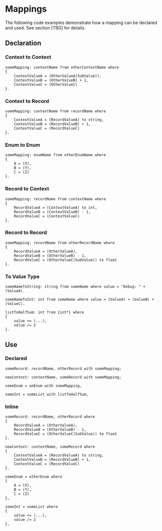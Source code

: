 # Mappings

The following code examples demonstrate how a mapping can be declared and used. See section \[TBD] for details.

## Declaration

### Context to Context

```
someMapping: contextName from otherContextName where
{
    ContextValueA = (OtherValueA(SubValue)),
    ContextValueB = (OtherValueB) + 1,
    ContextValueC = (OtherValueC)
}.
```

### Context to Record

```
someMapping: contextName from recordName where
{
    ContextValueA = (RecordValueA) to string,
    ContextValueB = (RecordValueB) + 1,
    ContextValueC = (RecordValueC)
}.
```

### Enum to Enum

```
someMapping: enumName from otherEnumName where
{
    A = (X),
    B = (Y), 
    C = (Z)
}.
```

### Record to Context

```
someMapping: recordName from contextName where
{
    RecordValueA = (ContextValueA) to int,
    RecordValueB = (ContextValueB) - 1,
    RecordValueC = (ContextValueC)
}.
```

### Record to Record

```
someMapping: recordName from otherRecordName where
{
    RecordValueA = (OtherValueA),
    RecordValueB = (OtherValueB) - 1,
    RecordValueC = (OtherValueC(SubValue)) to float
}.
```

### To Value Type

```
someNameToString: string from someName where value = "Debug: " + (ValueA).
```

```
someNameToInt: int from someName where value = (ValueA) + (ValueB) + (ValueC).
```

```
listToHalfSum: int from {int*} where 
{
    value += (...),
    value /= 2
}.
```

## Use

### Declared

```
someRecord: recordName, otherRecord with someMapping;
```

```
newContext: contextName, someRecord with someMapping;
```

```
someEnum = anEnum with someMapping,
```

```
someInt = someList with listToHalfSum,
```

### Inline

```
someRecord: recordName, otherRecord where
{
    RecordValueA = (OtherValueA),
    RecordValueB = (OtherValueB) - 1,
    RecordValueC = (OtherValueC(SubValue)) to float
}.
```

```
newContext: contextName, someRecord where
{
    ContextValueA = (RecordValueA) to string,
    ContextValueB = (RecordValueB) + 1,
    ContextValueC = (RecordValueC)
}.
```

```
someEnum = otherEnum where
{
    A = (X),
    B = (Y), 
    C = (Z)
},
```

```
someInt = someList where 
{
    value += (...),
    value /= 2
},
```
